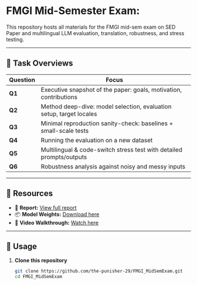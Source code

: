 # FMGI Mid-Semester Exam:

This repository hosts all materials for the FMGI mid-sem exam on SED Paper and  multilingual LLM evaluation, translation, robustness, and stress testing.

---

## 🧭 Task Overviews

| Question | Focus |
|----------|-------|
| **Q1** | Executive snapshot of the paper: goals, motivation, contributions |
| **Q2** | Method deep-dive: model selection, evaluation setup, target locales |
| **Q3** | Minimal reproduction sanity-check: baselines + small-scale tests |
| **Q4** | Running the evaluation on a new dataset |
| **Q5** | Multilingual & code-switch stress test with detailed prompts/outputs |
| **Q6** | Robustness analysis against noisy and messy inputs |

---

## 🔗 Resources

- 📑 **Report:** [View full report](https://your-report-link-here.com)  
- 📦 **Model Weights:** [Download here](https://drive.google.com/drive/folders/1-giXbO570sjJ79nAgqB3IlTUGv9GXvW6?usp=sharing)  
- 🎥 **Video Walkthrough:** [Watch here](https://your-video-link-here.com)  
---

## 🚀 Usage

1. **Clone this repository**
   ```bash
   git clone https://github.com/the-punisher-29/FMGI_MidSemExam.git
   cd FMGI_MidSemExam
